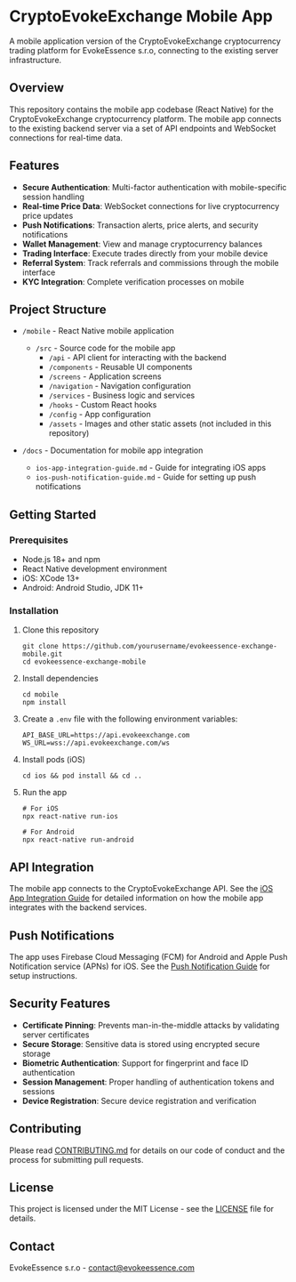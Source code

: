 # CryptoEvokeExchange Mobile App

A mobile application version of the CryptoEvokeExchange cryptocurrency trading platform for EvokeEssence s.r.o, connecting to the existing server infrastructure.

## Overview

This repository contains the mobile app codebase (React Native) for the CryptoEvokeExchange cryptocurrency platform. The mobile app connects to the existing backend server via a set of API endpoints and WebSocket connections for real-time data.

## Features

- **Secure Authentication**: Multi-factor authentication with mobile-specific session handling
- **Real-time Price Data**: WebSocket connections for live cryptocurrency price updates
- **Push Notifications**: Transaction alerts, price alerts, and security notifications 
- **Wallet Management**: View and manage cryptocurrency balances
- **Trading Interface**: Execute trades directly from your mobile device
- **Referral System**: Track referrals and commissions through the mobile interface
- **KYC Integration**: Complete verification processes on mobile

## Project Structure

- `/mobile` - React Native mobile application
  - `/src` - Source code for the mobile app
    - `/api` - API client for interacting with the backend
    - `/components` - Reusable UI components
    - `/screens` - Application screens
    - `/navigation` - Navigation configuration
    - `/services` - Business logic and services
    - `/hooks` - Custom React hooks
    - `/config` - App configuration
    - `/assets` - Images and other static assets (not included in this repository)

- `/docs` - Documentation for mobile app integration
  - `ios-app-integration-guide.md` - Guide for integrating iOS apps
  - `ios-push-notification-guide.md` - Guide for setting up push notifications

## Getting Started

### Prerequisites

- Node.js 18+ and npm
- React Native development environment
- iOS: XCode 13+
- Android: Android Studio, JDK 11+

### Installation

1. Clone this repository
   ```
   git clone https://github.com/yourusername/evokeessence-exchange-mobile.git
   cd evokeessence-exchange-mobile
   ```

2. Install dependencies
   ```
   cd mobile
   npm install
   ```

3. Create a `.env` file with the following environment variables:
   ```
   API_BASE_URL=https://api.evokeexchange.com
   WS_URL=wss://api.evokeexchange.com/ws
   ```

4. Install pods (iOS)
   ```
   cd ios && pod install && cd ..
   ```

5. Run the app
   ```
   # For iOS
   npx react-native run-ios
   
   # For Android
   npx react-native run-android
   ```

## API Integration

The mobile app connects to the CryptoEvokeExchange API. See the [iOS App Integration Guide](docs/ios-app-integration-guide.md) for detailed information on how the mobile app integrates with the backend services.

## Push Notifications

The app uses Firebase Cloud Messaging (FCM) for Android and Apple Push Notification service (APNs) for iOS. See the [Push Notification Guide](docs/ios-push-notification-guide.md) for setup instructions.

## Security Features

- **Certificate Pinning**: Prevents man-in-the-middle attacks by validating server certificates
- **Secure Storage**: Sensitive data is stored using encrypted secure storage
- **Biometric Authentication**: Support for fingerprint and face ID authentication
- **Session Management**: Proper handling of authentication tokens and sessions
- **Device Registration**: Secure device registration and verification

## Contributing

Please read [CONTRIBUTING.md](CONTRIBUTING.md) for details on our code of conduct and the process for submitting pull requests.

## License

This project is licensed under the MIT License - see the [LICENSE](LICENSE) file for details.

## Contact

EvokeEssence s.r.o - contact@evokeessence.com